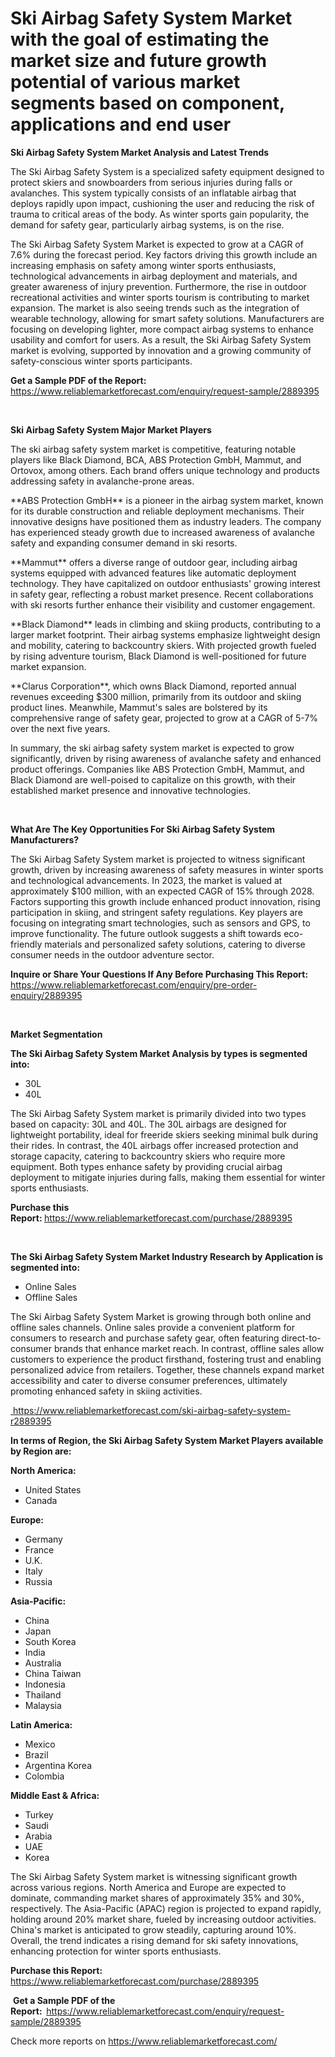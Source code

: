 <p><h1>Ski Airbag Safety System Market with the goal of estimating the market size and future growth potential of various market segments based on component, applications and end user</h1></p><p><strong>Ski Airbag Safety System Market Analysis and Latest Trends</strong></p>
<p><p>The Ski Airbag Safety System is a specialized safety equipment designed to protect skiers and snowboarders from serious injuries during falls or avalanches. This system typically consists of an inflatable airbag that deploys rapidly upon impact, cushioning the user and reducing the risk of trauma to critical areas of the body. As winter sports gain popularity, the demand for safety gear, particularly airbag systems, is on the rise.</p><p>The Ski Airbag Safety System Market is expected to grow at a CAGR of 7.6% during the forecast period. Key factors driving this growth include an increasing emphasis on safety among winter sports enthusiasts, technological advancements in airbag deployment and materials, and greater awareness of injury prevention. Furthermore, the rise in outdoor recreational activities and winter sports tourism is contributing to market expansion. The market is also seeing trends such as the integration of wearable technology, allowing for smart safety solutions. Manufacturers are focusing on developing lighter, more compact airbag systems to enhance usability and comfort for users. As a result, the Ski Airbag Safety System market is evolving, supported by innovation and a growing community of safety-conscious winter sports participants.</p></p>
<p><strong>Get a Sample PDF of the Report:&nbsp;</strong> <a href="https://www.reliablemarketforecast.com/enquiry/request-sample/2889395?utm_campaign=3049&utm_medium=2&utm_source=Github&utm_content=ia&utm_term=14032025&utm_id=ski-airbag-safety-system">https://www.reliablemarketforecast.com/enquiry/request-sample/2889395</a></p>
<p>&nbsp;</p>
<p><strong>Ski Airbag Safety System Major Market Players</strong></p>
<p><p>The ski airbag safety system market is competitive, featuring notable players like Black Diamond, BCA, ABS Protection GmbH, Mammut, and Ortovox, among others. Each brand offers unique technology and products addressing safety in avalanche-prone areas.</p><p>**ABS Protection GmbH** is a pioneer in the airbag system market, known for its durable construction and reliable deployment mechanisms. Their innovative designs have positioned them as industry leaders. The company has experienced steady growth due to increased awareness of avalanche safety and expanding consumer demand in ski resorts.</p><p>**Mammut** offers a diverse range of outdoor gear, including airbag systems equipped with advanced features like automatic deployment technology. They have capitalized on outdoor enthusiasts' growing interest in safety gear, reflecting a robust market presence. Recent collaborations with ski resorts further enhance their visibility and customer engagement.</p><p>**Black Diamond** leads in climbing and skiing products, contributing to a larger market footprint. Their airbag systems emphasize lightweight design and mobility, catering to backcountry skiers. With projected growth fueled by rising adventure tourism, Black Diamond is well-positioned for future market expansion.</p><p>**Clarus Corporation**, which owns Black Diamond, reported annual revenues exceeding $300 million, primarily from its outdoor and skiing product lines. Meanwhile, Mammut's sales are bolstered by its comprehensive range of safety gear, projected to grow at a CAGR of 5-7% over the next five years.</p><p>In summary, the ski airbag safety system market is expected to grow significantly, driven by rising awareness of avalanche safety and enhanced product offerings. Companies like ABS Protection GmbH, Mammut, and Black Diamond are well-poised to capitalize on this growth, with their established market presence and innovative technologies.</p></p>
<p>&nbsp;</p>
<p><strong>What Are The Key Opportunities For Ski Airbag Safety System Manufacturers?</strong></p>
<p><p>The Ski Airbag Safety System market is projected to witness significant growth, driven by increasing awareness of safety measures in winter sports and technological advancements. In 2023, the market is valued at approximately $100 million, with an expected CAGR of 15% through 2028. Factors supporting this growth include enhanced product innovation, rising participation in skiing, and stringent safety regulations. Key players are focusing on integrating smart technologies, such as sensors and GPS, to improve functionality. The future outlook suggests a shift towards eco-friendly materials and personalized safety solutions, catering to diverse consumer needs in the outdoor adventure sector.</p></p>
<p><strong>Inquire or Share Your Questions If Any Before Purchasing This Report:</strong> <a href="https://www.reliablemarketforecast.com/enquiry/pre-order-enquiry/2889395?utm_campaign=3049&utm_medium=2&utm_source=Github&utm_content=ia&utm_term=14032025&utm_id=ski-airbag-safety-system">https://www.reliablemarketforecast.com/enquiry/pre-order-enquiry/2889395</a></p>
<p>&nbsp;</p>
<p><strong>Market Segmentation</strong></p>
<p><strong>The Ski Airbag Safety System Market Analysis by types is segmented into:</strong></p>
<p><ul><li>30L</li><li>40L</li></ul></p>
<p><p>The Ski Airbag Safety System market is primarily divided into two types based on capacity: 30L and 40L. The 30L airbags are designed for lightweight portability, ideal for freeride skiers seeking minimal bulk during their rides. In contrast, the 40L airbags offer increased protection and storage capacity, catering to backcountry skiers who require more equipment. Both types enhance safety by providing crucial airbag deployment to mitigate injuries during falls, making them essential for winter sports enthusiasts.</p></p>
<p><strong>Purchase this Report:&nbsp;</strong><a href="https://www.reliablemarketforecast.com/purchase/2889395?utm_campaign=3049&utm_medium=2&utm_source=Github&utm_content=ia&utm_term=14032025&utm_id=ski-airbag-safety-system">https://www.reliablemarketforecast.com/purchase/2889395</a></p>
<p>&nbsp;</p>
<p><strong>The Ski Airbag Safety System Market Industry Research by Application is segmented into:</strong></p>
<p><ul><li>Online Sales</li><li>Offline Sales</li></ul></p>
<p><p>The Ski Airbag Safety System Market is growing through both online and offline sales channels. Online sales provide a convenient platform for consumers to research and purchase safety gear, often featuring direct-to-consumer brands that enhance market reach. In contrast, offline sales allow customers to experience the product firsthand, fostering trust and enabling personalized advice from retailers. Together, these channels expand market accessibility and cater to diverse consumer preferences, ultimately promoting enhanced safety in skiing activities.</p></p>
<p><a href="https://www.reliablemarketforecast.com/ski-airbag-safety-system-r2889395?utm_campaign=3049&utm_medium=2&utm_source=Github&utm_content=ia&utm_term=14032025&utm_id=ski-airbag-safety-system">&nbsp;https://www.reliablemarketforecast.com/ski-airbag-safety-system-r2889395</a></p>
<p><strong>In terms of Region, the Ski Airbag Safety System Market Players available by Region are:</strong></p>
<p>
    <p> <strong> North America: </strong>
        <ul>
            <li>United States</li>
            <li>Canada</li>
        </ul>
        </p> 
    <p> <strong> Europe: </strong>
        <ul>
            <li>Germany</li>
            <li>France</li>
            <li>U.K.</li>
            <li>Italy</li>
            <li>Russia</li>
        </ul>
        </p> 
    <p> <strong> Asia-Pacific: </strong>
        <ul>
            <li>China</li>
            <li>Japan</li>
            <li>South Korea</li>
            <li>India</li>
            <li>Australia</li>
            <li>China Taiwan</li>
            <li>Indonesia</li>
            <li>Thailand</li>
            <li>Malaysia</li>
        </ul>
        </p> 
    <p> <strong> Latin America: </strong>
        <ul>
            <li>Mexico</li>
            <li>Brazil</li>
            <li>Argentina Korea</li>
            <li>Colombia</li>
        </ul>
        </p> 
    <p> <strong> Middle East & Africa: </strong>
        <ul>
            <li>Turkey</li>
            <li>Saudi</li>
            <li>Arabia</li>
            <li>UAE</li>
            <li>Korea</li>
        </ul>
    </p>
    </p>
<p><p>The Ski Airbag Safety System market is witnessing significant growth across various regions. North America and Europe are expected to dominate, commanding market shares of approximately 35% and 30%, respectively. The Asia-Pacific (APAC) region is projected to expand rapidly, holding around 20% market share, fueled by increasing outdoor activities. China's market is anticipated to grow steadily, capturing around 10%. Overall, the trend indicates a rising demand for ski safety innovations, enhancing protection for winter sports enthusiasts.</p></p>
<p><strong>Purchase this Report: </strong><a href="https://www.reliablemarketforecast.com/purchase/2889395?utm_campaign=3049&utm_medium=2&utm_source=Github&utm_content=ia&utm_term=14032025&utm_id=ski-airbag-safety-system">https://www.reliablemarketforecast.com/purchase/2889395</a></p>
<p>&nbsp;<strong>Get a Sample PDF of the Report:&nbsp;&nbsp;</strong><a href="https://www.reliablemarketforecast.com/enquiry/request-sample/2889395?utm_campaign=3049&utm_medium=2&utm_source=Github&utm_content=ia&utm_term=14032025&utm_id=ski-airbag-safety-system">https://www.reliablemarketforecast.com/enquiry/request-sample/2889395</a></p>
<p><strong></strong></p>
<p>Check more reports on <a href="https://www.reliablemarketforecast.com/?utm_campaign=3049&utm_medium=2&utm_source=Github&utm_content=ia&utm_term=14032025&utm_id=ski-airbag-safety-system">https://www.reliablemarketforecast.com/</a></p>